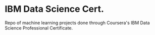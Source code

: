 # IBM Data Science Cert. 
Repo of machine learning projects done through Coursera's IBM Data Science Professional Certificate.
